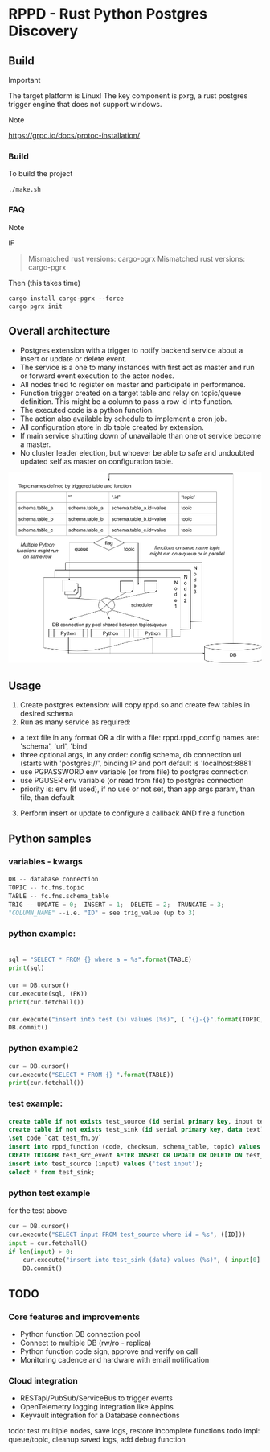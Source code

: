 # RPPD - Rust Python Postgres Discovery

## Build
> [!IMPORTANT]
The target platform is Linux! The key component is pxrg, a rust postgres trigger engine that does not support windows.

> [!NOTE]
https://grpc.io/docs/protoc-installation/


### Build
To build the project
```shell
./make.sh
```


### FAQ
> [!NOTE]

IF
> Mismatched rust versions: cargo-pgrx Mismatched rust versions: cargo-pgrx

Then (this takes time)
```shell
cargo install cargo-pgrx --force
cargo pgrx init 
```

## Overall architecture

- Postgres extension with a trigger to notify backend service about a insert or update or delete event.
- The service is a one to many instances with first act as master and run or forward event execution to the actor nodes.
- All nodes tried to register on master and participate in performance.
- Function trigger created on a target table and relay on topic/queue definition. This might be a column to pass a row id into function.
- The executed code is a python function. 
- The action also available by schedule to implement a cron job.
- All configuration store in db table created by extension.
- If main service shutting down of unavailable than one ot service become a master. 
- No cluster leader election, but whoever be able to safe and undoubted updated self as master on configuration table. 

![topics](rppd%20schema.png)

## Usage

1. Create postgres extension: will copy rppd.so and create few tables in desired schema
2. Run as many service as required:
 - a text file in any format OR a dir with a file: rppd.rppd_config names are: 'schema', 'url', 'bind'
 - three optional args, in any order: config schema, db connection url (starts with 'postgres://', binding IP and port default is 'localhost:8881'
 - use PGPASSWORD env variable (or from file) to postgres connection
 - use PGUSER env variable (or read from file) to postgres connection
 - priority is: env (if used), if no use or not set, than app args param, than file, than default 
3. Perform insert or update to configure a callback AND fire a function 


## Python samples

### variables - kwargs

```python 
DB -- database connection
TOPIC -- fc.fns.topic
TABLE -- fc.fns.schema_table
TRIG -- UPDATE = 0;  INSERT = 1;  DELETE = 2;  TRUNCATE = 3;
"COLUMN_NAME" --i.e. "ID" = see trig_value (up to 3)
```

### python example:
```python

sql = "SELECT * FROM {} where a = %s".format(TABLE)
print(sql)

cur = DB.cursor()
cur.execute(sql, (PK))
print(cur.fetchall())

cur.execute("insert into test (b) values (%s)", ( "{}-{}".format(TOPIC, TRIG),))
DB.commit()
```

### python example2
```python
cur = DB.cursor()
cur.execute("SELECT * FROM {} ".format(TABLE))
print(cur.fetchall())
```

### test example:
```sql
create table if not exists test_source (id serial primary key, input text);
create table if not exists test_sink (id serial primary key, data text);
\set code `cat test_fn.py`
insert into rppd_function (code, checksum, schema_table, topic) values (:'code', 'na', 'public.test_source', '.id');
CREATE TRIGGER test_src_event AFTER INSERT OR UPDATE OR DELETE ON test_source FOR EACH ROW EXECUTE PROCEDURE rppd_event();
insert into test_source (input) values ('test input');
select * from test_sink;
```

### python test example
for the test above
```python
cur = DB.cursor()
cur.execute("SELECT input FROM test_source where id = %s", ([ID]))
input = cur.fetchall()
if len(input) > 0:
    cur.execute("insert into test_sink (data) values (%s)", ( input[0] ))
    DB.commit()
```


## TODO

### Core features and improvements 
- Python function DB connection pool
- Connect to multiple DB (rw/ro - replica)
- Python function code sign, approve and verify on call
- Monitoring cadence and hardware with email notification

### Cloud integration 
- RESTapi/PubSub/ServiceBus to trigger events
- OpenTelemetry logging integration like Appins  
- Keyvault integration for a Database connections


todo: test multiple nodes, save logs, restore incomplete functions
todo impl: queue/topic, cleanup saved logs, add debug function

